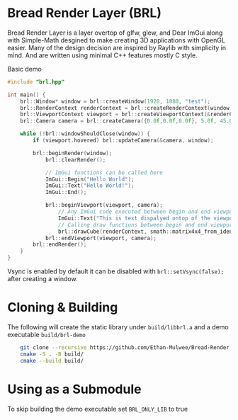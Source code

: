# Bread Render Layer (BRL)

Bread Render Layer is a layer overtop of glfw, glew, and Dear ImGui along with Simple-Math desgined to make creating 3D applications with OpenGL easier. Many of the design decision are inspired by Raylib with simplicity in mind. And are written using minimal C++ features mostly C style.

Basic demo
```cpp
#include "brl.hpp"

int main() {
    brl::Window* window = brl::createWindow(1920, 1080, "test");
    brl::RenderContext renderContext = brl::createRenderContext(window);
    brl::ViewportContext viewport = brl::createViewportContext(&renderContext, 1920, 1080, "viewport");
    brl::Camera camera = brl::createCamera({0.0f,0.0f,0.0f}, 5.0f, 45.0f, 0.1f, 100.0f, -M_PI/4.0f, M_PI/4.0f);

    while (!brl::windowShouldClose(window)) {
        if (viewport.hovered) brl::updateCamera(&camera, window);

        brl::beginRender(window);
            brl::clearRender();

            // ImGui functions can be called here
            ImGui::Begin("Hello World");
            ImGui::Text("Hello World!");
            ImGui::End();

            brl::beginViewport(viewport, camera);
                // Any ImGui code executed between begin and end viewport appears in the viewport
                ImGui::Text("This is text dispalyed ontop of the viewport!");
                // Calling draw functions between begin and end viewport draws to that viewport
                brl::drawCube(renderContext, smath::matrix4x4_from_identity());
            brl::endViewport(viewport, camera);
        brl::endRender();
    }
}
```

Vsync is enabled by default it can be disabled with `brl::setVsync(false);` after creating a window.

# Cloning & Building

The following will create the static library under `build/libbrl.a` and a demo executable `build/brl-demo`
```bash
    git clone --recursive https://github.com/Ethan-Mulwee/Bread-Render.git && cd Bread-Render/
    cmake -S . -B build/
    cmake --build build/
```

# Using as a Submodule
To skip building the demo executable set `BRL_ONLY_LIB` to true